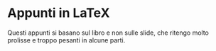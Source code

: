 # Appunti in LaTeX
Questi appunti si basano sul libro e non sulle slide, che ritengo molto prolisse e troppo pesanti in alcune parti.
